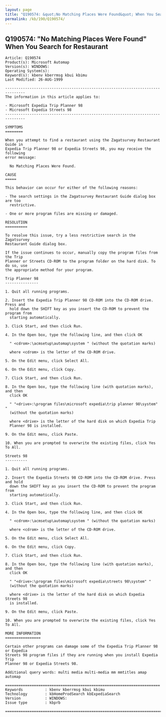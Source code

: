 ```yaml
---
layout: page
title: "Q190574: &quot;No Matching Places Were Found&quot; When You Search for Restaurant"
permalink: /kb/190/Q190574/
---
```


## Q190574: &quot;No Matching Places Were Found&quot; When You Search for Restaurant

	Article: Q190574
	Product(s): Microsoft Automap
	Version(s): WINDOWS:
	Operating System(s): 
	Keyword(s): kbenv kberrmsg kbui kbimu
	Last Modified: 26-AUG-1999
	
	-------------------------------------------------------------------------------
	The information in this article applies to:
	
	- Microsoft Expedia Trip Planner 98 
	- Microsoft Expedia Streets 98 
	-------------------------------------------------------------------------------
	
	SYMPTOMS
	========
	
	When you attempt to find a restaurant using the Zagatsurvey Restaurant Guide in
	Expedia Trip Planner 98 or Expedia Streets 98, you may receive the following
	error message:
	
	  No Matching Places Were Found.
	
	CAUSE
	=====
	
	This behavior can occur for either of the following reasons:
	
	- The search settings in the Zagatsurvey Restaurant Guide dialog box are too
	  restrictive.
	
	- One or more program files are missing or damaged.
	
	RESOLUTION
	==========
	
	To resolve this issue, try a less restrictive search in the Zagatsurvey
	Restaurant Guide dialog box.
	
	If the issue continues to occur, manually copy the program files from the Trip
	Planner or Streets CD-ROM to the program folder on the hard disk. To do so, use
	the appropriate method for your program.
	
	Trip Planner 98
	---------------
	
	1. Quit all running programs.
	
	2. Insert the Expedia Trip Planner 98 CD-ROM into the CD-ROM drive. Press and
	  hold down the SHIFT key as you insert the CD-ROM to prevent the program from
	  starting automatically.
	
	3. Click Start, and then click Run.
	
	4. In the Open box, type the following line, and then click OK
	
	  " <cdrom>:\acmsetup\automap\system " (without the quotation marks)
	
	  where <cdrom> is the letter of the CD-ROM drive.
	
	5. On the Edit menu, click Select All.
	
	6. On the Edit menu, click Copy.
	
	7. Click Start, and then click Run.
	
	8. In the Open box, type the following line (with quotation marks), and then
	  click OK
	
	  " "<drive>:\program files\microsoft expedia\trip planner 98\system" "
	  (without the quotation marks)
	
	  where <drive> is the letter of the hard disk on which Expedia Trip
	  Planner 98 is installed.
	
	9. On the Edit menu, click Paste.
	
	10. When you are prompted to overwrite the existing files, click Yes To All.
	
	Streets 98
	----------
	
	1. Quit all running programs.
	
	2. Insert the Expedia Streets 98 CD-ROM into the CD-ROM drive. Press and hold
	  down the SHIFT key as you insert the CD-ROM to prevent the program from
	  starting automatically.
	
	3. Click Start, and then click Run.
	
	4. In the Open box, type the following line, and then click OK
	
	  " <cdrom>:\acmsetup\automap\system " (without the quotation marks)
	
	  where <cdrom> is the letter of the CD-ROM drive.
	
	5. On the Edit menu, click Select All.
	
	6. On the Edit menu, click Copy.
	
	7. Click Start, and then click Run.
	
	8. In the Open box, type the following line (with quotation marks), and then
	  click OK
	
	  " "<drive>:\program files\microsoft expedia\streets 98\system" "
	  (without the quotation marks)
	
	  where <drive> is the letter of the hard disk on which Expedia Streets 98
	  is installed.
	
	9. On the Edit menu, click Paste.
	
	10. When you are prompted to overwrite the existing files, click Yes To All.
	
	MORE INFORMATION
	================
	
	Certain other programs can damage some of the Expedia Trip Planner 98 or Expedia
	Streets 98 program files if they are running when you install Expedia Trip
	Planner 98 or Expedia Streets 98.
	
	Additional query words: multi media multi-media mm mmtitles amap automap
	
	======================================================================
	Keywords          : kbenv kberrmsg kbui kbimu 
	Technology        : kbHomeProdSearch kbExpediaSearch
	Version           : WINDOWS:
	Issue type        : kbprb
	
	=============================================================================
	
